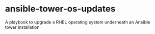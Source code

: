 # ansible-tower-os-updates
A playbook to upgrade a RHEL operating system underneath an Ansible tower installation
